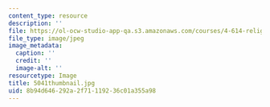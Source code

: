 ```yaml
---
content_type: resource
description: ''
file: https://ol-ocw-studio-app-qa.s3.amazonaws.com/courses/4-614-religious-architecture-and-islamic-cultures-fall-2002/8b94d646292a2f71119236c01a355a98_5041thumbnail.jpg
file_type: image/jpeg
image_metadata:
  caption: ''
  credit: ''
  image-alt: ''
resourcetype: Image
title: 5041thumbnail.jpg
uid: 8b94d646-292a-2f71-1192-36c01a355a98
---
```

